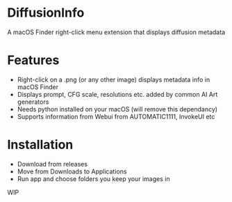 # DiffusionInfo
A macOS Finder right-click menu extension that displays diffusion metadata

# Features
- Right-click on a .png (or any other image) displays metadata info in macOS Finder
- Displays prompt, CFG scale, resolutions etc. added by common AI Art generators
- Needs python installed on your macOS (will remove this dependancy)
- Supports information from Webui from AUTOMATIC1111, InvokeUI etc 

# Installation
- Download from releases 
- Move from Downloads to Applications
- Run app and choose folders you keep your images in

WIP